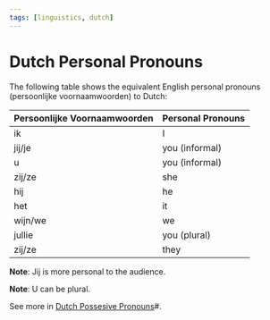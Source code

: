 ```yaml
---
tags: [linguistics, dutch]
---
```


# Dutch Personal Pronouns

The following table shows the equivalent English personal pronouns (persoonlijke
voornaamwoorden) to Dutch:

| Persoonlijke Voornaamwoorden | Personal Pronouns |
| ---                          | ---               |
| ik                           | I                 |
| jij/je                       | you (informal)    |
| u                            | you (informal)    |
| zij/ze                       | she               |
| hij                          | he                |
| het                          | it                |
| wijn/we                      | we                |
| jullie                       | you (plural)      |
| zij/ze                       | they              |

**Note**: Jij is more personal to the audience.

**Note**: U can be plural.

See more in [Dutch Possesive Pronouns](202205102309.md)#.
